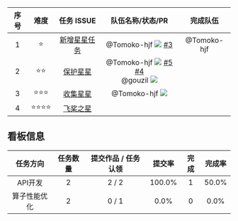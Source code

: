 | 序号   | 难度  | 任务 ISSUE | 队伍名称/状态/PR | 完成队伍 |
| :--: | :--: |:--: | :--: |:--: |
| 1 | ⭐ | [新增星星任务](https://github.com/Tomoko-hjf/paddleviz/issues/1) | @Tomoko-hjf <img src="https://img.shields.io/badge/状态-完成任务-9B59B6" /> [#3](https://github.com/Tomoko-hjf/paddleviz/pull/3)<br> | @Tomoko-hjf |
| 2 | ⭐⭐ | [保护星星](https://github.com/Tomoko-hjf/paddleviz/issues/1) | @Tomoko-hjf <img src="https://img.shields.io/badge/状态-提交PR-F39C12" /> [#5](https://github.com/Tomoko-hjf/paddleviz/pull/5) [#4](https://github.com/Tomoko-hjf/paddleviz/pull/4)<br> @gouzil <img src="https://img.shields.io/badge/状态-报名-2ECC71" /> <br> |  |
| 3 | ⭐⭐⭐ | [收集星星](https://github.com/Tomoko-hjf/paddleviz/issues/1) | @Tomoko-hjf <img src="https://img.shields.io/badge/状态-报名-2ECC71" /> <br> |  |
| 4 | ⭐⭐⭐⭐ | [飞桨之星](https://github.com/Tomoko-hjf/paddleviz/issues/1) |  |  |

## 看板信息
| 任务方向 | 任务数量 | 提交作品 / 任务认领 | 提交率 | 完成 | 完成率 |
| :----: | :----: | :----:  | :----: | :----: | :----: |
| API开发 | 2 | 2 / 2 | 100.0% | 1 | 50.0% |
| 算子性能优化 | 2 | 0 / 1 | 0.0% | 0 | 0.0% |
#####

